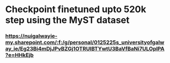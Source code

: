 # Checkpoint finetuned upto 520k step using the MyST dataset


### https://nuigalwayie-my.sharepoint.com/:f:/g/personal/0125225s_universityofgalway_ie/Eg23Bi4mDjJPvBZGj1OTRUIBTYwtU3BaVfBaNi7ULOplPA?e=HHkEjb

